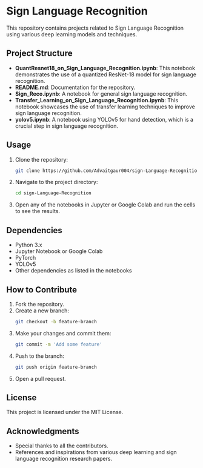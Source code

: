 # Sign Language Recognition

This repository contains projects related to Sign Language Recognition using various deep learning models and techniques.

## Project Structure

- **QuantResnet18_on_Sign_Language_Recognition.ipynb**: This notebook demonstrates the use of a quantized ResNet-18 model for sign language recognition.
- **README.md**: Documentation for the repository.
- **Sign_Reco.ipynb**: A notebook for general sign language recognition.
- **Transfer_Learning_on_Sign_Language_Recognition.ipynb**: This notebook showcases the use of transfer learning techniques to improve sign language recognition.
- **yolov5.ipynb**: A notebook using YOLOv5 for hand detection, which is a crucial step in sign language recognition.

## Usage

1. Clone the repository:
    ```sh
    git clone https://github.com/Advaitgaur004/sign-Language-Recognition.git
    ```
2. Navigate to the project directory:
    ```sh
    cd sign-Language-Recognition
    ```
3. Open any of the notebooks in Jupyter or Google Colab and run the cells to see the results.

## Dependencies

- Python 3.x
- Jupyter Notebook or Google Colab
- PyTorch
- YOLOv5
- Other dependencies as listed in the notebooks

## How to Contribute

1. Fork the repository.
2. Create a new branch:
    ```sh
    git checkout -b feature-branch
    ```
3. Make your changes and commit them:
    ```sh
    git commit -m 'Add some feature'
    ```
4. Push to the branch:
    ```sh
    git push origin feature-branch
    ```
5. Open a pull request.

## License

This project is licensed under the MIT License.

## Acknowledgments

- Special thanks to all the contributors.
- References and inspirations from various deep learning and sign language recognition research papers.
